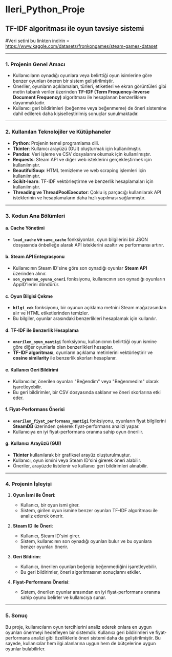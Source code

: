 # Ileri_Python_Proje
TF-IDF algoritması ile oyun tavsiye sistemi
---

#Veri setini bu linkten indirin = https://www.kaggle.com/datasets/fronkongames/steam-games-dataset

---

### 1. **Projenin Genel Amacı**
- Kullanıcıların oynadığı oyunlara veya belirttiği oyun isimlerine göre benzer oyunları öneren bir sistem geliştirilmiştir.
- Öneriler, oyunların açıklamaları, türleri, etiketleri ve ekran görüntüleri gibi metin tabanlı veriler üzerinden **TF-IDF (Term Frequency-Inverse Document Frequency)** algoritması ile hesaplanan benzerliklere dayanmaktadır.
- Kullanıcı geri bildirimleri (beğenme veya beğenmeme) de öneri sistemine dahil edilerek daha kişiselleştirilmiş sonuçlar sunulmaktadır.

---

### 2. **Kullanılan Teknolojiler ve Kütüphaneler**
- **Python**: Projenin temel programlama dili.
- **Tkinter**: Kullanıcı arayüzü (GUI) oluşturmak için kullanılmıştır.
- **Pandas**: Veri işleme ve CSV dosyalarını okumak için kullanılmıştır.
- **Requests**: Steam API ve diğer web isteklerini gerçekleştirmek için kullanılmıştır.
- **BeautifulSoup**: HTML temizleme ve web scraping işlemleri için kullanılmıştır.
- **Scikit-learn**: TF-IDF vektörleştirme ve benzerlik hesaplamaları için kullanılmıştır.
- **Threading ve ThreadPoolExecutor**: Çoklu iş parçacığı kullanılarak API isteklerinin ve hesaplamaların daha hızlı yapılması sağlanmıştır.

---

### 3. **Kodun Ana Bölümleri**

#### a. **Cache Yönetimi**
- **`load_cache` ve `save_cache`** fonksiyonları, oyun bilgilerini bir JSON dosyasında önbelleğe alarak API isteklerini azaltır ve performansı artırır.

#### b. **Steam API Entegrasyonu**
- Kullanıcının Steam ID'sine göre son oynadığı oyunlar **Steam API** üzerinden alınır.
- **`son_oynanan_oyuna_oneri`** fonksiyonu, kullanıcının son oynadığı oyunların AppID'lerini döndürür.

#### c. **Oyun Bilgisi Çekme**
- **`bilgi_cek`** fonksiyonu, bir oyunun açıklama metnini Steam mağazasından alır ve HTML etiketlerinden temizler.
- Bu bilgiler, oyunlar arasındaki benzerlikleri hesaplamak için kullanılır.

#### d. **TF-IDF ile Benzerlik Hesaplama**
- **`onerilen_oyun_mantigi`** fonksiyonu, kullanıcının belirttiği oyun ismine göre diğer oyunlarla olan benzerlikleri hesaplar.
- **TF-IDF algoritması**, oyunların açıklama metinlerini vektörleştirir ve **cosine similarity** ile benzerlik skorları hesaplanır.

#### e. **Kullanıcı Geri Bildirimi**
- Kullanıcılar, önerilen oyunları "Beğendim" veya "Beğenmedim" olarak işaretleyebilir.
- Bu geri bildirimler, bir CSV dosyasında saklanır ve öneri skorlarına etki eder.

#### f. **Fiyat-Performans Önerisi**
- **`onerilen_fiyat_performans_mantigi`** fonksiyonu, oyunların fiyat bilgilerini **SteamDB** üzerinden çekerek fiyat-performans analizi yapar.
- Kullanıcıya en iyi fiyat-performans oranına sahip oyun önerilir.

#### g. **Kullanıcı Arayüzü (GUI)**
- **Tkinter** kullanılarak bir grafiksel arayüz oluşturulmuştur.
- Kullanıcı, oyun ismini veya Steam ID'sini girerek öneri alabilir.
- Öneriler, arayüzde listelenir ve kullanıcı geri bildirimleri alınabilir.

---

### 4. **Projenin İşleyişi**
1. **Oyun İsmi ile Öneri**:
   - Kullanıcı, bir oyun ismi girer.
   - Sistem, girilen oyun ismine benzer oyunları TF-IDF algoritması ile analiz ederek önerir.

2. **Steam ID ile Öneri**:
   - Kullanıcı, Steam ID'sini girer.
   - Sistem, kullanıcının son oynadığı oyunları bulur ve bu oyunlara benzer oyunları önerir.

3. **Geri Bildirim**:
   - Kullanıcı, önerilen oyunları beğenip beğenmediğini işaretleyebilir.
   - Bu geri bildirimler, öneri algoritmasının sonuçlarını etkiler.

4. **Fiyat-Performans Önerisi**:
   - Sistem, önerilen oyunlar arasından en iyi fiyat-performans oranına sahip oyunu belirler ve kullanıcıya sunar.

---

### 5. **Sonuç**
Bu proje, kullanıcıların oyun tercihlerini analiz ederek onlara en uygun oyunları önermeyi hedefleyen bir sistemdir. Kullanıcı geri bildirimleri ve fiyat-performans analizi gibi özelliklerle öneri sistemi daha da geliştirilmiştir. Bu sayede, kullanıcılar hem ilgi alanlarına uygun hem de bütçelerine uygun oyunlar bulabilirler.
